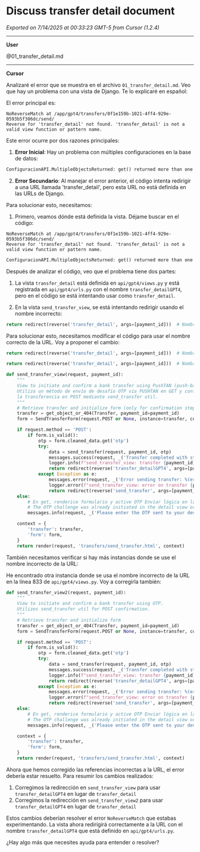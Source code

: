 # Discuss transfer detail document
_Exported on 7/14/2025 at 00:33:23 GMT-5 from Cursor (1.2.4)_

---

**User**

@01_transfer_detail.md 

---

**Cursor**

Analizaré el error que se muestra en el archivo `01_transfer_detail.md`. Veo que hay un problema con una vista de Django. Te lo explicaré en español:

El error principal es:
```
NoReverseMatch at /app/gpt4/transfers/0f1e159b-1021-4ff4-929e-0593b5f306dc/send/
Reverse for 'transfer_detail' not found. 'transfer_detail' is not a valid view function or pattern name.
```

Este error ocurre por dos razones principales:

1. **Error Inicial**: Hay un problema con múltiples configuraciones en la base de datos:
```python
ConfiguracionAPI.MultipleObjectsReturned: get() returned more than one ConfiguracionAPI -- it returned 2!
```

2. **Error Secundario**: Al manejar el error anterior, el código intenta redirigir a una URL llamada 'transfer_detail', pero esta URL no está definida en las URLs de Django.

Para solucionar esto, necesitamos:

1. Primero, veamos dónde está definida la vista. Déjame buscar en el código:

```plaintext
NoReverseMatch at /app/gpt4/transfers/0f1e159b-1021-4ff4-929e-0593b5f306dc/send/
Reverse for 'transfer_detail' not found. 'transfer_detail' is not a valid view function or pattern name.
```

```python
ConfiguracionAPI.MultipleObjectsReturned: get() returned more than one ConfiguracionAPI -- it returned 2!
```

Después de analizar el código, veo que el problema tiene dos partes:

1. La vista `transfer_detail` está definida en `api/gpt4/views.py` y está registrada en `api/gpt4/urls.py` con el nombre `transfer_detailGPT4`, pero en el código se está intentando usar como `transfer_detail`.

2. En la vista `send_transfer_view`, se está intentando redirigir usando el nombre incorrecto:

```python
return redirect(reverse('transfer_detail', args=[payment_id]))  # Nombre incorrecto
```

Para solucionar esto, necesitamos modificar el código para usar el nombre correcto de la URL. Voy a proponer el cambio:

```python
return redirect(reverse('transfer_detail', args=[payment_id]))  # Nombre incorrecto
```

```python
return redirect(reverse('transfer_detail', args=[payment_id]))  # Nombre incorrecto
```

```python
def send_transfer_view(request, payment_id):
    """
    View to initiate and confirm a bank transfer using PushTAN (push-based OTP).
    Utiliza un método de envío de desafío OTP vía PUSHTAN en GET y confirme
    la transferencia en POST mediante send_transfer util.
    """
    # Retrieve transfer and initialize form (only for confirmation step)
    transfer = get_object_or_404(Transfer, payment_id=payment_id)
    form = SendTransferForm(request.POST or None, instance=transfer, context_mode='simple_otp')

    if request.method == 'POST':
        if form.is_valid():
            otp = form.cleaned_data.get('otp')
            try:
                data = send_transfer(request, payment_id, otp)
                messages.success(request, _('Transfer completed with status %(status)s') % {'status': data.get('status')})
                logger.info(f"send_transfer_view: transfer {payment_id} succeeded status={data.get('status')}")
                return redirect(reverse('transfer_detailGPT4', args=[payment_id]))
            except Exception as e:
                messages.error(request, _('Error sending transfer: %(error)s') % {'error': str(e)})
                logger.error(f"send_transfer_view: error on transfer {payment_id}: {e}")
                return redirect(reverse('send_transfer', args=[payment_id]))
    else:
        # En get, renderice formulario y active OTP Enviar lógica en la pantalla de formulario si es necesario
        # The OTP challenge was already initiated in the detail view or separately
        messages.info(request, _('Please enter the OTP sent to your device.'))

    context = {
        'transfer': transfer,
        'form': form,
    }
    return render(request, 'transfers/send_transfer.html', context)
```

También necesitamos verificar si hay más instancias donde se use el nombre incorrecto de la URL:

He encontrado otra instancia donde se usa el nombre incorrecto de la URL en la línea 833 de `api/gpt4/views.py`. Voy a corregirla también:

```python
def send_transfer_view2(request, payment_id):
    """
    View to initiate and confirm a bank transfer using OTP.
    Utilizes send_transfer util for POST confirmation.
    """
    # Retrieve transfer and initialize form
    transfer = get_object_or_404(Transfer, payment_id=payment_id)
    form = SendTransferForm(request.POST or None, instance=transfer, context_mode='simple_otp')

    if request.method == 'POST':
        if form.is_valid():
            otp = form.cleaned_data.get('otp')
            try:
                data = send_transfer(request, payment_id, otp)
                messages.success(request, _('Transfer completed with status %(status)s') % {'status': data.get('status')})
                logger.info(f"send_transfer_view: transfer {payment_id} succeeded status={data.get('status')}")
                return redirect(reverse('transfer_detailGPT4', args=[payment_id]))
            except Exception as e:
                messages.error(request, _('Error sending transfer: %(error)s') % {'error': str(e)})
                logger.error(f"send_transfer_view: error on transfer {payment_id}: {e}")
                return redirect(reverse('send_transfer', args=[payment_id]))
    else:
        # En get, renderice formulario y active OTP Enviar lógica en la pantalla de formulario si es necesario
        # The OTP challenge was already initiated in the detail view or separately
        messages.info(request, _('Please enter the OTP sent to your device.'))

    context = {
        'transfer': transfer,
        'form': form,
    }
    return render(request, 'transfers/send_transfer.html', context)
```

Ahora que hemos corregido las referencias incorrectas a la URL, el error debería estar resuelto. Para resumir los cambios realizados:

1. Corregimos la redirección en `send_transfer_view` para usar `transfer_detailGPT4` en lugar de `transfer_detail`
2. Corregimos la redirección en `send_transfer_view2` para usar `transfer_detailGPT4` en lugar de `transfer_detail`

Estos cambios deberían resolver el error `NoReverseMatch` que estabas experimentando. La vista ahora redirigirá correctamente a la URL con el nombre `transfer_detailGPT4` que está definido en `api/gpt4/urls.py`.

¿Hay algo más que necesites ayuda para entender o resolver?

